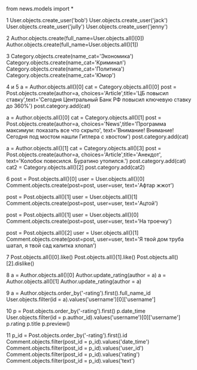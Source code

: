 from news.models import *


1
User.objects.create_user('bob')
User.objects.create_user('jack')
User.objects.create_user('jully')
User.objects.create_user('jenny')

2
Author.objects.create(full_name=User.objects.all()[0])
Author.objects.create(full_name=User.objects.all()[1])

3
Category.objects.create(name_cat='Экономика')
Category.objects.create(name_cat='Криминал')
Category.objects.create(name_cat='Политика')
Category.objects.create(name_cat='Юмор')

4 и 5
a = Author.objects.all()[0]
cat = Category.objects.all()[0]
post = Post.objects.create(author=a, choices='Article',title='ЦБ повысил ставку',text='Сегодня Центральный Банк РФ повысил ключевую ставку до 360%')
post.category.add(cat)

a = Author.objects.all()[0]
cat = Category.objects.all()[1]
post = Post.objects.create(author=a, choices='News',title='Программа максимум:  показать все что скрыто', text='Внимание! Внимание! Сегодня под мостом нашли Гитлера с хвостом')
post.category.add(cat)

a = Author.objects.all()[1]
cat = Category.objects.all()[3]
post = Post.objects.create(author=a, choices='Article',title='Анекдот', text='Колобок повесился. Буратино утопился.')
post.category.add(cat)
cat2 = Category.objects.all()[2]
post.category.add(cat2)

6
post = Post.objects.all()[0]
user = User.objects.all()[0]
Comment.objects.create(post=post, user=user, text='Афтар жжот')

post = Post.objects.all()[1]
user = User.objects.all()[1]
Comment.objects.create(post=post, user=user, text='Ацтой')

post = Post.objects.all()[1]
user = User.objects.all()[0]
Comment.objects.create(post=post, user=user, text='На троечку')

post = Post.objects.all()[2]
user = User.objects.all()[1]
Comment.objects.create(post=post, user=user, text='Я твой дом труба шатал, я твой сад калитка хлопал')

7
Post.objects.all()[0].like()
Post.objects.all()[1].like()
Post.objects.all()[2].dislike()

8
a = Author.objects.all()[0]
Author.update_rating(author = a)
a = Author.objects.all()[1]
Author.update_rating(author = a)

9
a = Author.objects.order_by('-rating').first().full_name_id
User.objects.filter(id = a).values('username')[0]['username']

10
p = Post.objects.order_by('-rating').first()
p.date_time
User.objects.filter(id = p.author_id).values('username')[0]['username']
p.rating
p.title
p.preview()

11
p_id = Post.objects.order_by('-rating').first().id
Comment.objects.filter(post_id = p_id).values('date_time')
Comment.objects.filter(post_id = p_id).values('user_id')
Comment.objects.filter(post_id = p_id).values('rating')
Comment.objects.filter(post_id = p_id).values('text')





